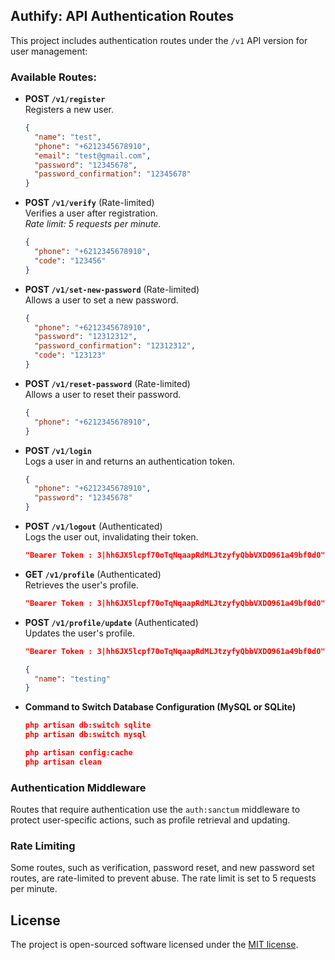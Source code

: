 ## Authify: API Authentication Routes

This project includes authentication routes under the `/v1` API version for user management:

### Available Routes:

- **POST `/v1/register`**  
  Registers a new user.

  ```json
  {
    "name": "test",
    "phone": "+6212345678910",
    "email": "test@gmail.com",
    "password": "12345678",
    "password_confirmation": "12345678"
  }
  ```

- **POST `/v1/verify`** (Rate-limited)  
  Verifies a user after registration.  
  *Rate limit: 5 requests per minute.*

  ```json
  {
    "phone": "+6212345678910",
    "code": "123456"
  }
  ```

- **POST `/v1/set-new-password`** (Rate-limited)  
  Allows a user to set a new password.

  ```json
  {
    "phone": "+6212345678910",
    "password": "12312312",
    "password_confirmation": "12312312",
    "code": "123123"
  }
  ```

- **POST `/v1/reset-password`** (Rate-limited)  
  Allows a user to reset their password.

  ```json
  {
    "phone": "+6212345678910",
  }
  ```

- **POST `/v1/login`**  
  Logs a user in and returns an authentication token.

  ```json
  {
    "phone": "+6212345678910",
    "password": "12345678"
  }
  ```

- **POST `/v1/logout`** (Authenticated)  
  Logs the user out, invalidating their token.

  ```json
  "Bearer Token : 3|hh6JX5lcpf70oTqNqaapRdMLJtzyfyQbbVXDO961a49bf0d0"
  ```

- **GET `/v1/profile`** (Authenticated)  
  Retrieves the user's profile.

  ```json
  "Bearer Token : 3|hh6JX5lcpf70oTqNqaapRdMLJtzyfyQbbVXDO961a49bf0d0"
  ```

- **POST `/v1/profile/update`** (Authenticated)  
  Updates the user's profile.

  ```json
  "Bearer Token : 3|hh6JX5lcpf70oTqNqaapRdMLJtzyfyQbbVXDO961a49bf0d0"

  {
    "name": "testing"
  }
  ```

- **Command to Switch Database Configuration (MySQL or SQLite)**
  ```json
  php artisan db:switch sqlite
  php artisan db:switch mysql

  php artisan config:cache
  php artisan clean          
  ```

### Authentication Middleware

Routes that require authentication use the `auth:sanctum` middleware to protect user-specific actions, such as profile retrieval and updating.

### Rate Limiting

Some routes, such as verification, password reset, and new password set routes, are rate-limited to prevent abuse. The rate limit is set to 5 requests per minute.

## License

The project is open-sourced software licensed under the [MIT license](https://opensource.org/licenses/MIT).
